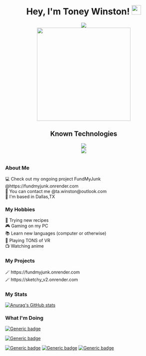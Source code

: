 <!--
**Gazdalman/gazdalman** is a ✨ _special_ ✨ repository because its `README.md` (this file) appears on your GitHub profile.

Here are some ideas to get you started:

- 🔭 I’m currently working on ...
- 🌱 I’m currently learning ...
- 👯 I’m looking to collaborate on ...
- 🤔 I’m looking for help with ...
- 💬 Ask me about ...
- 📫 How to reach me: ...
- 😄 Pronouns: ...
- ⚡ Fun fact: ...
-->
<h1 align="center">
  Hey, I'm Toney Winston!
  <img src="https://media.giphy.com/media/hvRJCLFzcasrR4ia7z/giphy.gif" width="30px"/>
</h1>

<div id="badges" align="center">
  <a target="_blank" href="https://www.linkedin.com/in/toney-winston-53bb21141/">
    <img src="https://img.shields.io/badge/linkedin-%230077B5.svg?style=for-the-badge&logo=linkedin&logoColor=white"/>
  </a>
</div>


<div id="header" align="center">
  <img src="https://media0.giphy.com/media/XIqCQx02E1U9W/200w.webp?cid=ecf05e47v2fdqk913ozjnit3a3s07127j1z1m2u5mmnd7sd3&ep=v1_gifs_search&rid=200w.webp&ct=g" width="300"/>
</div>

<div id="skills">
  <h2 align="center">Known Technologies</h2>
  <p align="center">
  <a href="https://skillicons.dev">
    <img src="https://skillicons.dev/icons?i=python,javascript,react,redux,flask,java,postman,express,django" /><br>
    <img src="https://skillicons.dev/icons?i=nodejs,html,css,sequelize,git,aws,ruby,typescript,cpp" />
  </a>
</p>
  
</div>
<div id="views" align="center">
    <img src="https://komarev.com/ghpvc/?username=gazdalman&style=flat-square&color=red" alt=""/>
</div>

<div id="about-me">
   <h3> About Me </h3>
   <div> 💻  Check out my ongoing project FundMyJunk @https://fundmyjunk.onrender.com </div>
   <div> 📧  You can contact me @ta.winston@outlook.com </div>
   <div> 📍  I'm based in Dallas,TX </div>
</div>
<div>
  <h3> My Hobbies </h3>
  <div> 🍳 Trying new recipes </div>
  <div> 🎮 Gaming on my PC </div>
  <div> 📚 Learn new languages (computer or otherwise) </div>
  <div> 🥽 Playing TONS of VR </div>
  <div> 📺 Watching anime </div>
</div>

<div>
  <h3>My Projects</h3>
 <div>🪄 https://fundmyjunk.onrender.com</div>
  <div>🪄 https://sketchy_v2.onrender.com</div>
</div>

<h3>My Stats</h3>

[![Anurag's GitHub stats](https://github-readme-stats.vercel.app/api?username=gazdalman)](https://github.com/anuraghazra/github-readme-stats)

<h3>What I'm Doing</h3>

[![Generic badge](https://img.shields.io/badge/Currently_Watching-Bleach-red.svg)](https://shields.io/)

[![Generic badge](https://img.shields.io/badge/Currently_Playing-Bauldurs_Gate_3-green.svg)](https://shields.io/)

[![Generic badge](https://img.shields.io/badge/Currently_Learning-C++-blue.svg)](https://shields.io/)
[![Generic badge](https://img.shields.io/badge/Currently_Learning-Ruby-red.svg)](https://shields.io/)
[![Generic badge](https://img.shields.io/badge/Currently_Learning-Java-blue.svg)](https://shields.io/)
